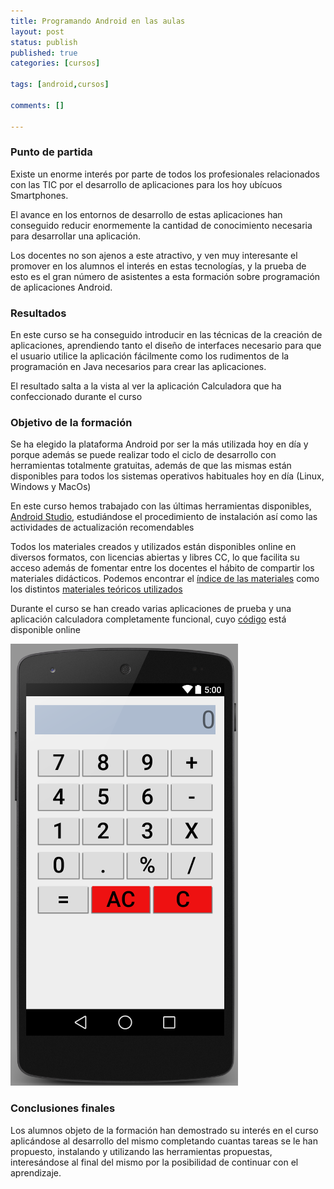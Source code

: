 ```yaml
--- 
title: Programando Android en las aulas
layout: post
status: publish
published: true
categories: [cursos]

tags: [android,cursos]

comments: []

---
```



### Punto de partida

Existe un enorme interés por parte de todos los profesionales relacionados con las TIC por el desarrollo de aplicaciones para los hoy ubícuos Smartphones.

El avance en los entornos de desarrollo de estas aplicaciones han conseguido reducir enormemente la cantidad de conocimiento necesaria para desarrollar una aplicación.

Los docentes no son ajenos a este atractivo, y ven muy interesante el promover en los alumnos el interés en estas tecnologías, y la prueba de esto es el gran número de asistentes a esta formación sobre programación de aplicaciones Android.

### Resultados

En este curso se ha conseguido introducir en las técnicas de la creación de aplicaciones, aprendiendo tanto el diseño de interfaces necesario para que el usuario utilice la aplicación fácilmente como los rudimentos de la programación en Java necesarios para crear las aplicaciones.

El resultado salta a la vista al ver la aplicación Calculadora que ha confeccionado durante el curso

### Objetivo de la formación

Se ha elegido la plataforma Android por ser la más utilizada hoy en día y porque además se puede realizar todo el ciclo de desarrollo con herramientas totalmente gratuitas, además de que las mismas están disponibles para todos los sistemas operativos habituales hoy en día (Linux, Windows y MacOs)

En este curso hemos trabajado con las últimas herramientas disponibles, [Android Studio](http://developer.android.com/sdk/index.html), estudiándose el procedimiento de instalación así como las actividades de actualización recomendables

Todos los materiales creados y utilizados están disponibles online en diversos formatos, con licencias abiertas y libres CC, lo que facilita su acceso además de fomentar entre los docentes el hábito de compartir los materiales didácticos. Podemos encontrar el [índice de las materiales](https://github.com/javacasm/temarioAndroid/blob/master/indice.md) como los distintos [materiales teóricos utilizados](https://github.com/javacasm/temarioAndroid/tree/master/Documentaci%C3%B3n%20curso%20Android%202014)

Durante el curso se han creado varias aplicaciones de prueba y una aplicación calculadora completamente funcional, cuyo [código](https://github.com/javacasm/Calculadora2.3.3) está disponible online

![app calculadora](https://github.com/javacasm/temarioAndroid/blob/master/App%20Caclculadora.png?raw=true)

### Conclusiones finales

Los alumnos objeto de la formación han demostrado su interés en el curso aplicándose al desarrollo del mismo completando cuantas tareas se le han propuesto, instalando y utilizando las herramientas propuestas, interesándose al final del mismo por la posibilidad de continuar con el aprendizaje.